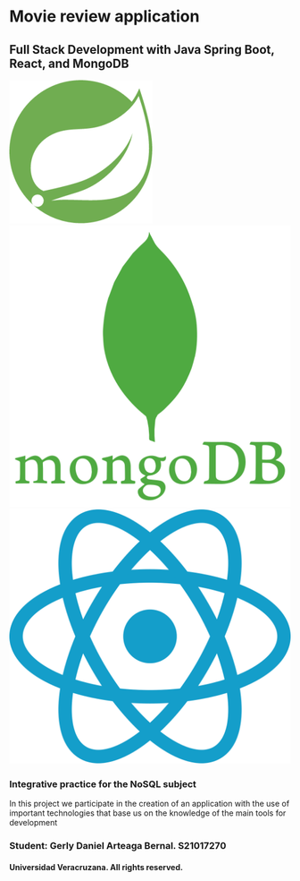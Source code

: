 # Movie review application 
## Full Stack Development with Java Spring Boot, React, and MongoDB
![](./imgs/spring.png)
![](./imgs/mongodb.png)
![](./imgs/react.png)
### Integrative practice for the NoSQL subject
<p>In this project we participate in the creation of an application with the use of important technologies 
  that base us on the knowledge of the main tools for development</p>

  
### Student: Gerly Daniel Arteaga Bernal. S21017270

#### Universidad Veracruzana. All rights reserved.
